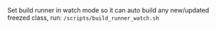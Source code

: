 Set build runner in watch mode so it can auto build any new/updated freezed class, run:
`/scripts/build_runner_watch.sh`
